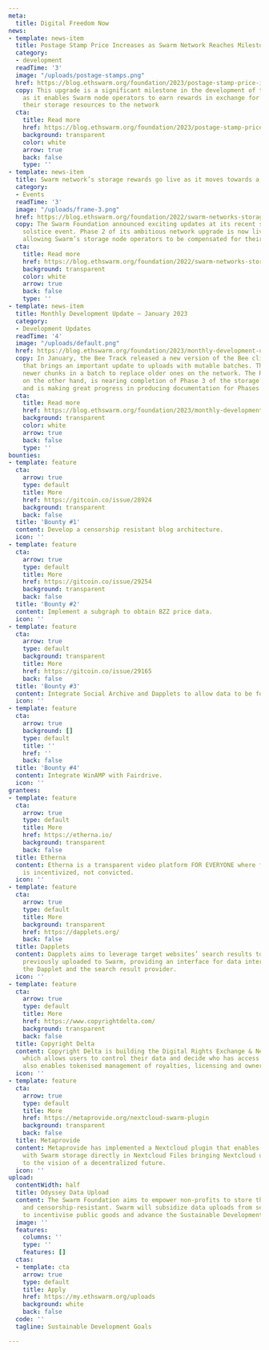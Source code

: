 ```yaml
---
meta:
  title: Digital Freedom Now
news:
- template: news-item
  title: Postage Stamp Price Increases as Swarm Network Reaches Milestone of Self-Sustainability
  category:
  - development
  readTime: '3'
  image: "/uploads/postage-stamps.png"
  href: https://blog.ethswarm.org/foundation/2023/postage-stamp-price-increases-as-swarm-network-reaches-milestone-of-self-sustainability/
  copy: This upgrade is a significant milestone in the development of the Swarm network,
    as it enables Swarm node operators to earn rewards in exchange for contributing
    their storage resources to the network
  cta:
    title: Read more
    href: https://blog.ethswarm.org/foundation/2023/postage-stamp-price-increases-as-swarm-network-reaches-milestone-of-self-sustainability/
    background: transparent
    color: white
    arrow: true
    back: false
    type: ''
- template: news-item
  title: Swarm network’s storage rewards go live as it moves towards a Web3 PC
  category:
  - Events
  readTime: '3'
  image: "/uploads/frame-3.png"
  href: https://blog.ethswarm.org/foundation/2022/swarm-networks-storage-rewards-go-live-as-it-moves-towards-a-web3-pc/
  copy: The Swarm Foundation announced exciting updates at its recent semi-annual
    solstice event. Phase 2 of its ambitious network upgrade is now live on mainnet,
    allowing Swarm’s storage node operators to be compensated for their contributions.
  cta:
    title: Read more
    href: https://blog.ethswarm.org/foundation/2022/swarm-networks-storage-rewards-go-live-as-it-moves-towards-a-web3-pc/
    background: transparent
    color: white
    arrow: true
    back: false
    type: ''
- template: news-item
  title: Monthly Development Update – January 2023
  category:
  - Development Updates
  readTime: '4'
  image: "/uploads/default.png"
  href: https://blog.ethswarm.org/foundation/2023/monthly-development-update-january-2023/
  copy: In January, the Bee Track released a new version of the Bee client (1.11)
    that brings an important update to uploads with mutable batches. This update causes
    newer chunks in a batch to replace older ones on the network. The Research Track,
    on the other hand, is nearing completion of Phase 3 of the storage incentives
    and is making great progress in producing documentation for Phases 4 and 5.
  cta:
    title: Read more
    href: https://blog.ethswarm.org/foundation/2023/monthly-development-update-january-2023/
    background: transparent
    color: white
    arrow: true
    back: false
    type: ''
bounties:
- template: feature
  cta:
    arrow: true
    type: default
    title: More
    href: https://gitcoin.co/issue/28924
    background: transparent
    back: false
  title: 'Bounty #1'
  content: Develop a censorship resistant blog architecture.
  icon: ''
- template: feature
  cta:
    arrow: true
    type: default
    title: More
    href: https://gitcoin.co/issue/29254
    background: transparent
    back: false
  title: 'Bounty #2'
  content: Implement a subgraph to obtain BZZ price data.
  icon: ''
- template: feature
  cta:
    arrow: true
    type: default
    background: transparent
    title: More
    href: https://gitcoin.co/issue/29165
    back: false
  title: 'Bounty #3'
  content: Integrate Social Archive and Dapplets to allow data to be found.
  icon: ''
- template: feature
  cta:
    arrow: true
    background: []
    type: default
    title: ''
    href: ''
    back: false
  title: 'Bounty #4'
  content: Integrate WinAMP with Fairdrive.
  icon: ''
grantees:
- template: feature
  cta:
    arrow: true
    type: default
    title: More
    href: https://etherna.io/
    background: transparent
    back: false
  title: Etherna
  content: Etherna is a transparent video platform FOR EVERYONE where freedom of speech
    is incentivized, not convicted.
  icon: ''
- template: feature
  cta:
    arrow: true
    type: default
    title: More
    background: transparent
    href: https://dapplets.org/
    back: false
  title: Dapplets
  content: Dapplets aims to leverage target websites’ search results to pull data
    previously uploaded to Swarm, providing an interface for data interchange between
    the Dapplet and the search result provider.
  icon: ''
- template: feature
  cta:
    arrow: true
    type: default
    title: More
    href: https://www.copyrightdelta.com/
    background: transparent
    back: false
  title: Copyright Delta
  content: Copyright Delta is building the Digital Rights Exchange & Network (DRX)
    which allows users to control their data and decide who has access to it. DRX
    also enables tokenised management of royalties, licensing and ownership.
  icon: ''
- template: feature
  cta:
    arrow: true
    type: default
    title: More
    href: https://metaprovide.org/nextcloud-swarm-plugin
    background: transparent
    back: false
  title: Metaprovide
  content: Metaprovide has implemented a Nextcloud plugin that enables users to interact
    with Swarm storage directly in Nextcloud Files bringing Nextcloud users closer
    to the vision of a decentralized future.
  icon: ''
upload:
  contentWidth: half
  title: Odyssey Data Upload
  content: The Swarm Foundation aims to empower non-profits to store their data securely
    and censorship-resistant. Swarm will subsidize data uploads from selected projects
    to incentivise public goods and advance the Sustainable Development Goals.
  image: ''
  features:
    columns: ''
    type: ''
    features: []
  ctas:
  - template: cta
    arrow: true
    type: default
    title: Apply
    href: https://my.ethswarm.org/uploads
    background: white
    back: false
  code: ''
  tagline: Sustainable Development Goals

---
```

